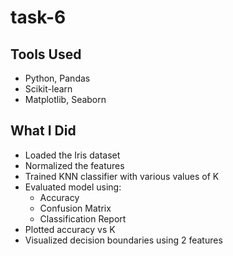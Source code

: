 # task-6

## Tools Used
- Python, Pandas
- Scikit-learn
- Matplotlib, Seaborn
## What I Did
- Loaded the Iris dataset
- Normalized the features
- Trained KNN classifier with various values of K
- Evaluated model using:
  - Accuracy
  - Confusion Matrix
  - Classification Report
- Plotted accuracy vs K
- Visualized decision boundaries using 2 features
